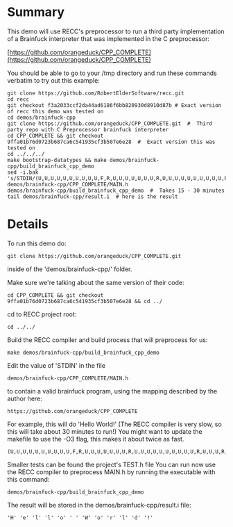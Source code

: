 # Summary

This demo will use RECC's preprocessor to run a third party implementation of a Brainfuck interpreter that was implemented in the C preprocessor:

[https://github.com/orangeduck/CPP_COMPLETE](https://github.com/orangeduck/CPP_COMPLETE)

You should be able to go to your /tmp directory and run these commands verbatim to try out this example:

```
git clone https://github.com/RobertElderSoftware/recc.git
cd recc
git checkout f3a2033ccf2da44ad6186f6bb820930d8910d87b # Exact version of recc this demo was tested on
cd demos/brainfuck-cpp
git clone https://github.com/orangeduck/CPP_COMPLETE.git  #  Third party repo with C Preprocessor brainfuck interpreter
cd CPP_COMPLETE && git checkout 9ffa01b76d0723b687ca6c541935cf3b507e6e28  #  Exact version this was tested on
cd ../../../
make bootstrap-datatypes && make demos/brainfuck-cpp/build_brainfuck_cpp_demo
sed -i.bak 's/STDIN/(U,U,U,U,U,U,U,U,U,U,F,R,U,U,U,U,U,U,U,R,U,U,U,U,U,U,U,U,U,U,R,U,U,U,R,U,L,L,L,L,D,B,R,U,U,O,R,U,O,U,U,U,U,U,U,U,O,O,U,U,U,O,R,U,U,O,L,L,U,U,U,U,U,U,U,U,U,U,U,U,U,U,U,O,R,O,U,U,U,O,D,D,D,D,D,D,O,D,D,D,D,D,D,D,D,O,R,U,O)/' demos/brainfuck-cpp/CPP_COMPLETE/MAIN.h
demos/brainfuck-cpp/build_brainfuck_cpp_demo  #  Takes 15 - 30 minutes
tail demos/brainfuck-cpp/result.i  # here is the result
```

# Details


To run this demo do:

```
git clone https://github.com/orangeduck/CPP_COMPLETE.git
```

inside of the 'demos/brainfuck-cpp/' folder.

Make sure we're talking about the same version of their code:

```
cd CPP_COMPLETE && git checkout 9ffa01b76d0723b687ca6c541935cf3b507e6e28 && cd ../
```

cd to RECC project root:

```
cd ../../
```

Build the RECC compiler and build process that will preprocess for us:

```
make demos/brainfuck-cpp/build_brainfuck_cpp_demo
```

Edit the value of 'STDIN' in the file

```
demos/brainfuck-cpp/CPP_COMPLETE/MAIN.h
```

to contain a valid brainfuck program, using the mapping described by the author here:

```
https://github.com/orangeduck/CPP_COMPLETE
```

For example, this will do 'Hello World!' (The RECC compiler is very slow, so this will take about 30 minutes to run!)  You might want to update the makefile to use the -O3 flag, this makes it about twice as fast.

```
(U,U,U,U,U,U,U,U,U,U,F,R,U,U,U,U,U,U,U,R,U,U,U,U,U,U,U,U,U,U,R,U,U,U,R,U,L,L,L,L,D,B,R,U,U,O,R,U,O,U,U,U,U,U,U,U,O,O,U,U,U,O,R,U,U,O,L,L,U,U,U,U,U,U,U,U,U,U,U,U,U,U,U,O,R,O,U,U,U,O,D,D,D,D,D,D,O,D,D,D,D,D,D,D,D,O,R,U,O)
```

Smaller tests can be found the project's TEST.h file
You can run now use the RECC compiler to preprocess MAIN.h by running the executable with this command:

```
demos/brainfuck-cpp/build_brainfuck_cpp_demo
```

The result will be stored in the demos/brainfuck-cpp/result.i file:

```
'H' 'e' 'l' 'l' 'o' ' ' 'W' 'o' 'r' 'l' 'd' '!'
```
